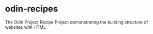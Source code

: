 # odin-recipes
The Odin Project Recipe Project demonstrating the building structure of websites with HTML 